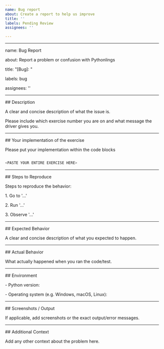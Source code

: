 ```yaml
---
name: Bug report
about: Create a report to help us improve
title: ''
labels: Pending Review
assignees: ''

---
```


---

name: Bug Report

about: Report a problem or confusion with Pythonlings

title: "\[Bug]: "

labels: bug

assignees: ''

---



\## Description



A clear and concise description of what the issue is.



Please include which exercise number you are on and what message the driver gives you.



--- 



\## Your implementation of the exercise



Please put your implementation within the code blocks



```python

<PASTE YOUR ENTIRE EXERCISE HERE>

```



---



\## Steps to Reproduce



Steps to reproduce the behavior:

1\. Go to '...'

2\. Run '...'

3\. Observe '...'



---



\## Expected Behavior



A clear and concise description of what you expected to happen.



---



\## Actual Behavior



What actually happened when you ran the code/test.



---



\## Environment



\- Python version:

\- Operating system (e.g. Windows, macOS, Linux):



---



\## Screenshots / Output



If applicable, add screenshots or the exact output/error messages.



---



\## Additional Context



Add any other context about the problem here.
